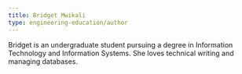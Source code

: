 ```yaml
---
title: Bridget Mwikali
type: engineering-education/author
---
```

Bridget is an undergraduate student pursuing a degree in Information Technology and Information Systems. She loves technical writing and managing databases.

